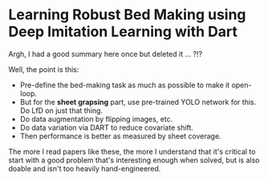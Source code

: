 # Learning Robust Bed Making using Deep Imitation Learning with Dart

Argh, I had a good summary here once but deleted it ... ?!?

Well, the point is this:

- Pre-define the bed-making task as much as possible to make it open-loop.
- But for the **sheet grapsing** part, use pre-trained YOLO network for this. Do
  LfD on just that thing. 
- Do data augmentation by flipping images, etc.
- Do data variation via DART to reduce covariate shift.
- Then performance is better as measured by sheet coverage.

The more I read papers like these, the more I understand that it's critical to
start with a good problem that's interesting enough when solved, but is also
doable and isn't too heavily hand-engineered.
